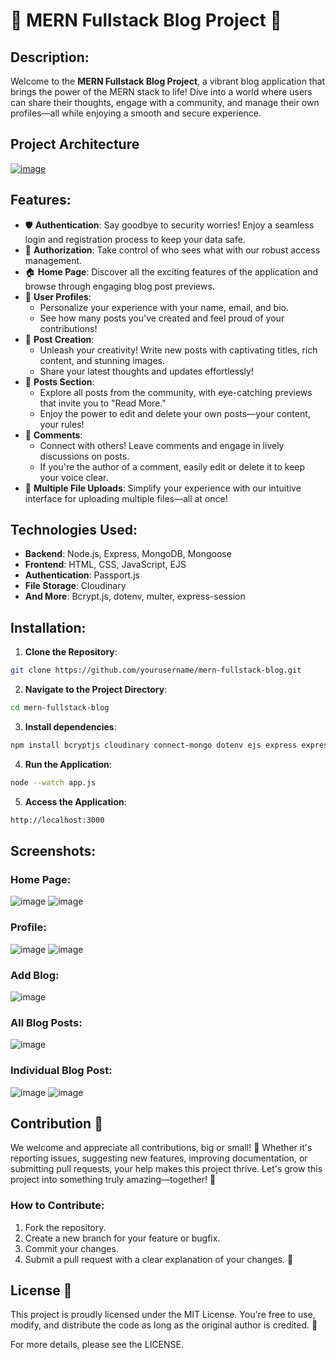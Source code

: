 # 🌟 MERN Fullstack Blog Project 🚀

## Description:
Welcome to the **MERN Fullstack Blog Project**, a vibrant blog application that brings the power of the MERN stack to life! Dive into a world where users can share their thoughts, engage with a community, and manage their own profiles—all while enjoying a smooth and secure experience.

## Project Architecture
[![image](https://github.com/user-attachments/assets/1f218085-883e-4ec4-b15e-1b7b0f7eab62)](https://docs.google.com/drawings/d/1zROz5TgqlxTYyUZmYpfboMwyyuLxX3HV0jR6tkByKzw/edit?usp=sharing)

## Features:
- 🛡️ **Authentication**: Say goodbye to security worries! Enjoy a seamless login and registration process to keep your data safe.
- 🔑 **Authorization**: Take control of who sees what with our robust access management.
- 🏠 **Home Page**: Discover all the exciting features of the application and browse through engaging blog post previews.
- 👤 **User Profiles**:
  - Personalize your experience with your name, email, and bio.
  - See how many posts you've created and feel proud of your contributions!
- 📝 **Post Creation**:
  - Unleash your creativity! Write new posts with captivating titles, rich content, and stunning images.
  - Share your latest thoughts and updates effortlessly!
- 📄 **Posts Section**:
  - Explore all posts from the community, with eye-catching previews that invite you to "Read More."
  - Enjoy the power to edit and delete your own posts—your content, your rules!
- 💬 **Comments**:
  - Connect with others! Leave comments and engage in lively discussions on posts.
  - If you're the author of a comment, easily edit or delete it to keep your voice clear.
- 📁 **Multiple File Uploads**: Simplify your experience with our intuitive interface for uploading multiple files—all at once!

## Technologies Used:
- **Backend**: Node.js, Express, MongoDB, Mongoose
- **Frontend**: HTML, CSS, JavaScript, EJS 
- **Authentication**: Passport.js
- **File Storage**: Cloudinary
- **And More**: Bcrypt.js, dotenv, multer, express-session

## Installation:

1. **Clone the Repository**:
```bash
git clone https://github.com/yourusername/mern-fullstack-blog.git
```
2. **Navigate to the Project Directory**:
  ```bash
  cd mern-fullstack-blog
  ```
3. **Install dependencies**:
  ```bash
npm install bcryptjs cloudinary connect-mongo dotenv ejs express express-async-handler express-session method-override mongoose multer multer-storage-cloudinary passport passport-local
```
4. **Run the Application**:
  ```bash
node --watch app.js
```
5. **Access the Application**:
```bash
http://localhost:3000
```
## Screenshots:
### Home Page:
![image](https://github.com/user-attachments/assets/409d7ae3-db8b-4c3b-8a82-af41a1854ca9)
![image](https://github.com/user-attachments/assets/cab60046-3659-47de-9b66-3c4118ca804e)

### Profile:
![image](https://github.com/user-attachments/assets/326af1e1-98be-4ae3-ab3c-9a14dbdfedf8)
![image](https://github.com/user-attachments/assets/2ca807c4-a8a0-40a4-ae36-1ef2c336d2e0)

### Add Blog:
![image](https://github.com/user-attachments/assets/fb71dfda-5818-4a41-a664-c4cc4339b235)

### All Blog Posts:
![image](https://github.com/user-attachments/assets/ff1176ee-9882-477f-89c6-cf4fe6380dfa)

### Individual Blog Post:
![image](https://github.com/user-attachments/assets/b2bcb704-c915-48a7-8a44-a5bd2c49cb3b)
![image](https://github.com/user-attachments/assets/35197e36-82ee-47f7-a578-f90447381903)

## Contribution 🌟
We welcome and appreciate all contributions, big or small! 🚀 Whether it's reporting issues, suggesting new features, improving documentation, or submitting pull requests, your help makes this project thrive. Let's grow this project into something truly amazing—together! 💪

### How to Contribute:
1. Fork the repository.
2. Create a new branch for your feature or bugfix.
3. Commit your changes.
4. Submit a pull request with a clear explanation of your changes. 🎯

## License 📜
This project is proudly licensed under the MIT License. You're free to use, modify, and distribute the code as long as the original author is credited. 🎉

For more details, please see the LICENSE.
